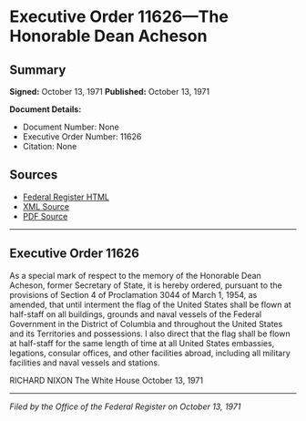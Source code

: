 # Executive Order 11626—The Honorable Dean Acheson

## Summary

**Signed:** October 13, 1971
**Published:** October 13, 1971

**Document Details:**
- Document Number: None
- Executive Order Number: 11626
- Citation: None

## Sources
- [Federal Register HTML](https://www.presidency.ucsb.edu/documents/executive-order-11626-the-honorable-dean-acheson)
- [XML Source](None)
- [PDF Source](None)

---

## Executive Order 11626

As a special mark of respect to the memory of the Honorable Dean Acheson, former Secretary of State, it is hereby ordered, pursuant to the provisions of Section 4 of Proclamation 3044 of March 1, 1954, as amended, that until interment the flag of the United States shall be flown at half-staff on all buildings, grounds and naval vessels of the Federal Government in the District of Columbia and throughout the United States and its Territories and possessions. I also direct that the flag shall be flown at half-staff for the same length of time at all United States embassies, legations, consular offices, and other facilities abroad, including all military facilities and naval vessels and stations.

RICHARD NIXON
The White House
October 13, 1971

---

*Filed by the Office of the Federal Register on October 13, 1971*

